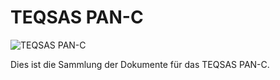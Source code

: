 # TEQSAS PAN-C

![TEQSAS PAN-C](assets/PAN-C_V2_1_.png "TEQSAS PAN-C")

Dies ist die Sammlung der Dokumente für das TEQSAS PAN-C.